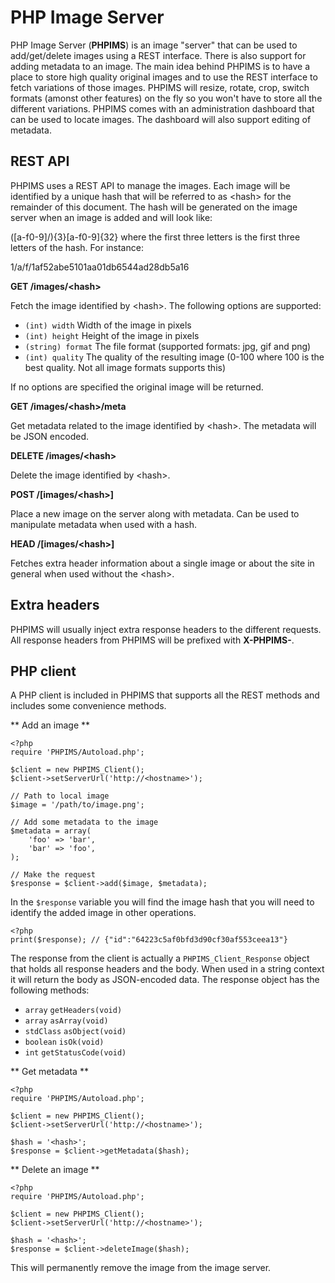 PHP Image Server
================
PHP Image Server (**PHPIMS**) is an image "server" that can be used to add/get/delete images using a REST interface. There is also support for adding metadata to an image. The main idea behind PHPIMS is to have a place to store high quality original images and to use the REST interface to fetch variations of those images. PHPIMS will resize, rotate, crop, switch formats (amonst other features) on the fly so you won't have to store all the different variations. PHPIMS comes with an administration dashboard that can be used to locate images. The dashboard will also support editing of metadata.

REST API
--------
PHPIMS uses a REST API to manage the images. Each image will be identified by a unique hash that will be referred to as &lt;hash&gt; for the remainder of this document. The hash will be generated on the image server when an image is added and will look like:

([a-f0-9]/){3}[a-f0-9]{32} where the first three letters is the first three letters of the hash. For instance:

1/a/f/1af52abe5101aa01db6544ad28db5a16 

**GET /images/&lt;hash&gt;**

Fetch the image identified by &lt;hash&gt;. The following options are supported:

* `(int) width` Width of the image in pixels
* `(int) height` Height of the image in pixels
* `(string) format` The file format (supported formats: jpg, gif and png)
* `(int) quality` The quality of the resulting image (0-100 where 100 is the best quality. Not all image formats supports this)

If no options are specified the original image will be returned.

**GET /images/&lt;hash&gt;/meta**

Get metadata related to the image identified by &lt;hash&gt;. The metadata will be JSON encoded.

**DELETE /images/&lt;hash&gt;**

Delete the image identified by &lt;hash&gt;.

**POST /[images/&lt;hash&gt;]**

Place a new image on the server along with metadata. Can be used to manipulate metadata when used with a hash.

**HEAD /[images/&lt;hash&gt;]**

Fetches extra header information about a single image or about the site in general when used without the &lt;hash&gt;.

Extra headers
-------------
PHPIMS will usually inject extra response headers to the different requests. All response headers from PHPIMS will be prefixed with **X-PHPIMS-**.

PHP client
----------
A PHP client is included in PHPIMS that supports all the REST methods and includes some convenience methods.

** Add an image **

    <?php
    require 'PHPIMS/Autoload.php';

    $client = new PHPIMS_Client();
    $client->setServerUrl('http://<hostname>');

    // Path to local image    
    $image = '/path/to/image.png';
    
    // Add some metadata to the image
    $metadata = array(
        'foo' => 'bar', 
        'bar' => 'foo',
    );
    
    // Make the request
    $response = $client->add($image, $metadata);
    
In the `$response` variable you will find the image hash that you will need to identify the added image in other operations.

    <?php
    print($response); // {"id":"64223c5af0bfd3d90cf30af553ceea13"}
    
The response from the client is actually a `PHPIMS_Client_Response` object that holds all response headers and the body. When used in a string context it will return the body as JSON-encoded data. The response object has the following methods:

* `array` `getHeaders(void)`
* `array` `asArray(void)`
* `stdClass` `asObject(void)`
* `boolean` `isOk(void)`
* `int` `getStatusCode(void)`

** Get metadata **

    <?php
    require 'PHPIMS/Autoload.php';

    $client = new PHPIMS_Client();
    $client->setServerUrl('http://<hostname>');
    
    $hash = '<hash>';
    $response = $client->getMetadata($hash);

** Delete an image **

    <?php
    require 'PHPIMS/Autoload.php';

    $client = new PHPIMS_Client();
    $client->setServerUrl('http://<hostname>');
    
    $hash = '<hash>';
    $response = $client->deleteImage($hash);
    
This will permanently remove the image from the image server.